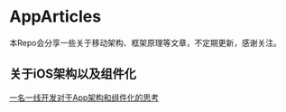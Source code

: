 # AppArticles
本Repo会分享一些关于移动架构、框架原理等文章，不定期更新，感谢关注。

## 关于iOS架构以及组件化

[一名一线开发对于App架构和组件化的思考](https://github.com/Lobster-King/AppArticles/blob/master/Architecture/%E4%B8%80%E5%90%8D%E4%B8%80%E7%BA%BF%E5%BC%80%E5%8F%91%E5%AF%B9%E4%BA%8EApp%E6%9E%B6%E6%9E%84%E5%92%8C%E7%BB%84%E4%BB%B6%E5%8C%96%E7%9A%84%E6%80%9D%E8%80%83.md)
